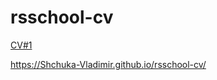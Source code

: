 # rsschool-cv

[CV#1](https://Shchuka-Vladimir.github.io/rsschool-cv/cv)

https://Shchuka-Vladimir.github.io/rsschool-cv/
